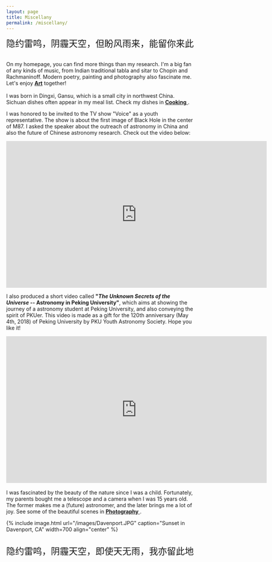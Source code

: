 ```yaml
---
layout: page
title: Miscellany
permalink: /miscellany/
---
```

<center><div style='font-family: "Apple LiSung Light"'><font size="5">隐约雷鸣，阴霾天空，但盼风雨来，能留你来此</font></div></center>
<br>

On my homepage, you can find more things than my research. I'm a big fan of any kinds of music, from Indian traditional tabla and sitar to Chopin and Rachmaninoff. Modern poetry, painting and photography also fascinate me. Let's enjoy <a href="https://astrojacobli.github.io//miscellany/art/"><strong>Art</strong></a> together!
<br><br>
I was born in Dingxi, Gansu, which is a small city in northwest China. Sichuan dishes often appear in my meal list. Check my dishes in <a href="https://astrojacobli.github.io//miscellany/cooking/"><strong>Cooking</strong> </a>.

I was honored to be invited to the TV show "Voice" as a youth representative. The show is about the first image of Black Hole in the center of M87. I asked the speaker about the outreach of astronomy in China and also the future of Chinese astronomy research. Check out the video below:
<center>
<iframe width="700" height="394" src="https://www.youtube.com/embed/57fJReQHdOg?start=2127" frameborder="0" allow="accelerometer; autoplay; encrypted-media; gyroscope; picture-in-picture" allowfullscreen></iframe>
</center>



I also produced a short video called <strong>"_The Unknown Secrets of the Universe_ -- Astronomy in Peking University"</strong>,  which aims at showing the journey of a astronomy student at Peking University, and also conveying the spirit of PKUer. This video is made as a gift for the 120th anniversary (May 4th, 2018) of Peking University by PKU Youth Astronomy Society. Hope you like it!
<center>
<iframe width="700" height="394" src="https://www.youtube.com/embed/MCqoVK0luso" frameborder="0" allow="accelerometer; autoplay; encrypted-media; gyroscope; picture-in-picture" allowfullscreen></iframe>
</center>
<br>
I was fascinated by the beauty of the nature since I was a child. Fortunately, my parents bought me a telescope and a camera when I was 15 years old. The former makes me a (future) astronomer, and the later brings me a lot of joy. See some of the beautiful scenes in <a href="https://astrojacobli.github.io//miscellany/photography/"><strong>Photography</strong> </a>.

{% include image.html url="/images/Davenport.JPG" caption="Sunset in Davenport, CA" width=700 align="center" %}

<br>
<center>
<div style='font-family: "Apple LiSung Light"'><font size="5">隐约雷鸣，阴霾天空，即使天无雨，我亦留此地</font></div>
</center>